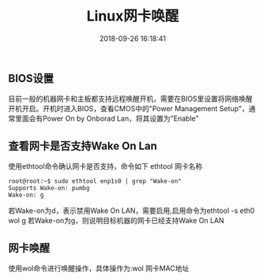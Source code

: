 ﻿---
title: Linux网卡唤醒
date: 2018-09-26 16:18:41
tags:
categories: cloud
---
## BIOS设置
目前一般的机器网卡和主板都支持远程唤醒开机，需要在BIOS里设置将网络唤醒开机开启。开机时进入BIOS，查看CMOS中的"Power Management Setup"，通常里面会有Power On by Onborad Lan，将其设置为"Enable"
## 查看网卡是否支持Wake On Lan
使用ethtool命令确认网卡是否支持，命令如下
ethtool 网卡名称
```
root@root:~$ sudo ethtool enp1s0 | grep "Wake-on"
Supports Wake-on: pumbg
Wake-on: g
```
若Wake-on为d，表示禁用Wake On LAN，需要启用,启用命令为ethtool -s eth0 wol g
若Wake-on为g，则说明目标机器的网卡已经支持Wake On LAN

## 网卡唤醒
使用wol命令进行唤醒操作，具体操作为:wol 网卡MAC地址